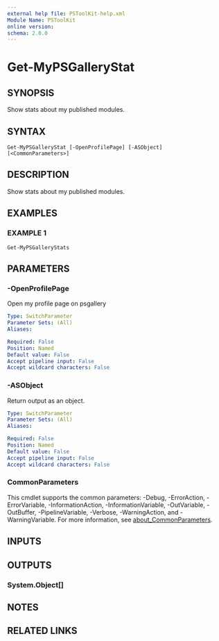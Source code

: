 ```yaml
---
external help file: PSToolKit-help.xml
Module Name: PSToolKit
online version:
schema: 2.0.0
---
```


# Get-MyPSGalleryStat

## SYNOPSIS
Show stats about my published modules.

## SYNTAX

```
Get-MyPSGalleryStat [-OpenProfilePage] [-ASObject] [<CommonParameters>]
```

## DESCRIPTION
Show stats about my published modules.

## EXAMPLES

### EXAMPLE 1
```
Get-MyPSGalleryStats
```

## PARAMETERS

### -OpenProfilePage
Open my profile page on psgallery

```yaml
Type: SwitchParameter
Parameter Sets: (All)
Aliases:

Required: False
Position: Named
Default value: False
Accept pipeline input: False
Accept wildcard characters: False
```

### -ASObject
Return output as an object.

```yaml
Type: SwitchParameter
Parameter Sets: (All)
Aliases:

Required: False
Position: Named
Default value: False
Accept pipeline input: False
Accept wildcard characters: False
```

### CommonParameters
This cmdlet supports the common parameters: -Debug, -ErrorAction, -ErrorVariable, -InformationAction, -InformationVariable, -OutVariable, -OutBuffer, -PipelineVariable, -Verbose, -WarningAction, and -WarningVariable. For more information, see [about_CommonParameters](http://go.microsoft.com/fwlink/?LinkID=113216).

## INPUTS

## OUTPUTS

### System.Object[]
## NOTES

## RELATED LINKS
